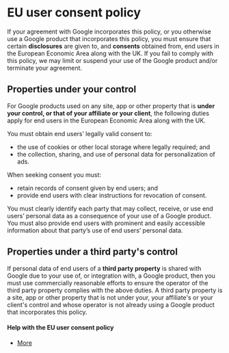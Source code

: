 EU user consent policy
======================

If your agreement with Google incorporates this policy, or you otherwise use a Google product that incorporates this policy, you must ensure that certain **disclosures** are given to, and **consents** obtained from, end users in the European Economic Area along with the UK. If you fail to comply with this policy, we may limit or suspend your use of the Google product and/or terminate your agreement.

**Properties under your control**
---------------------------------

For Google products used on any site, app or other property that is **under your control, or that of your affiliate or your client**, the following duties apply for end users in the European Economic Area along with the UK.

You must obtain end users’ legally valid consent to:

*   the use of cookies or other local storage where legally required; and
*   the collection, sharing, and use of personal data for personalization of ads.

When seeking consent you must:

*   retain records of consent given by end users; and
*   provide end users with clear instructions for revocation of consent.

You must clearly identify each party that may collect, receive, or use end users’ personal data as a consequence of your use of a Google product. You must also provide end users with prominent and easily accessible information about that party’s use of end users’ personal data.

**Properties under a third party's control**
--------------------------------------------

If personal data of end users of a **third party property** is shared with Google due to your use of, or integration with, a Google product, then you must use commercially reasonable efforts to ensure the operator of the third party property complies with the above duties. A third party property is a site, app or other property that is not under your, your affiliate's or your client's control and whose operator is not already using a Google product that incorporates this policy.

#### Help with the EU user consent policy

*   [More](https://www.google.com/about/company/user-consent-policy-help/)